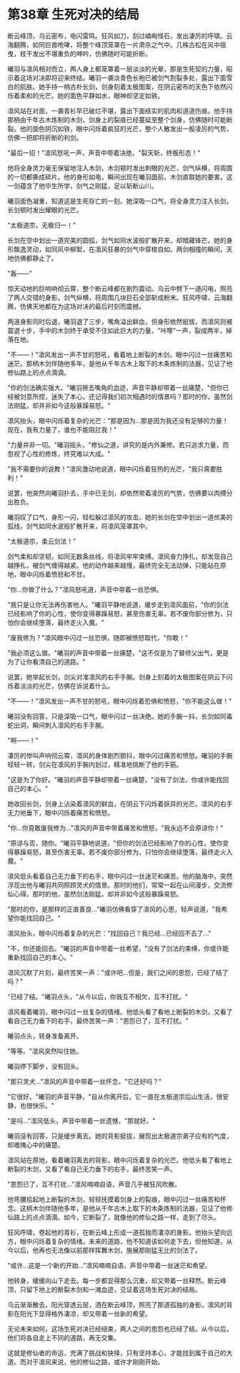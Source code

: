 # 第38章 生死对决的结局

断云峰顶，乌云密布，电闪雷鸣。狂风如刀，刮过嶙峋怪石，发出凄厉的呼啸。云海翻腾，如同巨兽咆哮，将整个峰顶笼罩在一片肃杀之气中。几株古松在风中摇曳，枝干发出不堪重负的呻吟，仿佛随时可能折断。

曦羽与凛风相对而立，两人身上都笼罩着一层淡淡的光晕，那是生死契的力量，昭示着这场对决即将迎来终结。曦羽一袭淡青色长袍已被剑气割裂多处，露出下面雪白的肌肤。她手持一柄古朴长剑，剑身刻着太极图案，在阴云密布的天色下依然闪烁着柔和的光芒。她的面色平静如水，眼神却坚定如铁。

凛风站在对面，一袭青衫早已破烂不堪，露出下面结实的肌肉和道道伤痕。他手持那柄由千年古木炼制的木剑，剑身上的裂痕已经蔓延至整个剑身，仿佛随时可能断裂。他的面色阴沉如铁，眼中闪烁着疯狂的光芒，整个人散发出一股凌厉的气势，仿佛一把即将折断的利剑。

"最后一招！"凛风怒吼一声，声音中带着决绝，"裂天斩，终极形态！"

他将全身灵力毫无保留地注入木剑，木剑顿时发出刺眼的光芒，剑气纵横，将周围的一切都撕成碎片。他的身形如电，瞬间出现在曦羽面前，木剑直取她的要害。这一剑蕴含了他毕生所学，剑气之刚猛，足以斩断山川。

曦羽面色凝重，知道这是生死存亡的一刻。她深吸一口气，将全身灵力注入长剑，长剑顿时发出耀眼的光芒。

"太极道宗，无极归一！"

长剑在空中划出一道完美的圆弧，剑气如同水波般扩散开来，却暗藏锋芒。她的身形飘逸灵动，如同风中柳絮，在凛风狂暴的剑气中穿梭自如。两剑相撞的瞬间，天地仿佛都静止了。

"轰——"

惊天动地的巨响响彻云霄，整个断云峰都在剧烈震动。乌云中劈下一道闪电，照亮了两人交错的身影。剑气纵横，将周围几块巨石全部斩成粉末。狂风呼啸，云海翻腾，仿佛天地都在为这场对决的最后时刻而震撼。

两道身影同时后退，曦羽退了三步，嘴角溢出鲜血，但身形依然挺拔。而凛风则被震退十步，手中的木剑终于承受不住如此巨大的力量，"咔嚓"一声，裂成两半，掉落在地。

"不——！"凛风发出一声不甘的怒吼，看着地上断裂的木剑，眼中闪过一丝痛苦和迷茫。那柄木剑伴随他多年，是他从千年古木上取下的木条炼制的法器，见证了他修仙路上的点点滴滴。

"你的剑法确实强大。"曦羽擦去嘴角的血迹，声音平静却带着一丝痛楚，"但你已经被剑意所控，迷失了本心。还记得我们初次相遇时的情景吗？那时的你，虽然剑法刚猛，却并非如今这般暴躁易怒。"

凛风抬头，眼中闪烁着复杂的光芒："那是因为...那是因为我还没有足够的力量！现在，我有力量了，谁也不能阻拦我！"

"力量并非一切。"曦羽摇头，"修仙之道，讲究的是内外兼修。若只追求力量，而忽视了心性的修炼，终究难以大成。"

"我不需要你的说教！"凛风激动地说道，眼中闪烁着狂热的光芒，"我只需要胜利！"

说罢，他突然向曦羽扑去，手中已无剑，却依然带着凌厉的气势，仿佛要以肉搏分出胜负。

曦羽叹了口气，身形一闪，轻松躲过凛风的攻击。她的长剑在空中划出一道优美的弧线，剑气如同水波般扩散开来，将凛风笼罩其中。

"太极道宗，柔云剑法！"

剑气柔和却坚韧，如同无数条丝线，将凛风牢牢束缚。凛风奋力挣扎，却发现自己越挣扎，被剑气缠得越紧。他的动作越来越慢，最终完全无法动弹，只能站在原地，眼中闪烁着愤怒和不甘。

"你...你做了什么？"凛风怒吼道，声音中带着一丝恐惧。

"我只是让你无法再伤害他人。"曦羽平静地说道，缓步走到凛风面前，"你的剑法已经影响了你的心性，使你变得暴躁易怒，甚至伤害无辜。若不废你部分修为，只怕你会继续堕落，最终走火入魔。"

"废我修为？"凛风眼中闪过一丝恐惧，随即被愤怒取代，"你敢！"

"我必须这么做。"曦羽的声音中带着一丝痛楚，"这不仅是为了替师父出气，更是为了让你看清自己的道路。"

说罢，她举起长剑，剑尖对准凛风的右手手腕。剑身上刻着的太极图案在阴云下闪烁着淡淡的光芒，仿佛在诉说着什么。

"不——！"凛风发出一声不甘的怒吼，眼中闪烁着恐惧和愤怒，"你不能这么做！"

曦羽没有回答，只是深吸一口气，眼中闪过一丝决绝。她的手腕一抖，长剑如同毒蛇出洞，瞬间刺入凛风的右手手腕。

"啊——！"

凄厉的惨叫声响彻云霄，凛风的身体剧烈颤抖，眼中闪过痛苦和愤怒。曦羽的手腕轻轻一转，剑尖在凛风的手腕内划过，精准地挑断了他的手筋。

"这是为了你好。"曦羽的声音平静却带着一丝痛楚，"没有了剑法，你或许能找回自己的本心。"

她收回长剑，剑身上沾染着凛风的鲜血，在阴云下闪烁着妖异的光芒。凛风的右手无力地垂下，眼中闪烁着痛苦和愤怒。

"你...你竟敢废我修为..."凛风的声音中带着痛苦和愤怒，"我永远不会原谅你！"

"原谅与否，随你。"曦羽平静地说道，"但你的剑法已经影响了你的心性，使你变得暴躁易怒，甚至伤害无辜。若不废你部分修为，只怕你会继续堕落，最终走火入魔。"

凛风低头看着自己无力垂下的右手，眼中闪过一丝迷茫和痛苦。他的脑海中，突然浮现出他与曦羽共同照顾灵犬的情景。那时的他们，常常一起在山间漫步，交流修仙心得。那时的他，虽然剑法刚猛，却并非如今这般暴躁易怒。

"那时的你，是那样的正直善良..."曦羽仿佛看穿了凛风的心思，轻声说道，"我希望你能找回自己。"

凛风抬头，眼中闪烁着复杂的光芒："找回自己？我已经...已经回不去了..."

"不，你还能回去。"曦羽的声音中带着一丝希望，"没有了剑法的束缚，你或许能重新找回自己的本心。"

凛风沉默了片刻，最终苦笑一声："或许吧...但是，我们之间的恩怨，已经了结了吗？"

"已经了结。"曦羽点头，"从今以后，你我互不相欠，互不打扰。"

凛风看着曦羽，眼中闪过一丝复杂的情绪。他低头看了看地上断裂的木剑，又看了看自己无力垂下的右手，最终苦笑一声："恩怨已了，互不打扰。"

曦羽点头，转身准备离开。

"等等。"凛风突然叫住她。

曦羽停下脚步，没有回头。

"那只灵犬..."凛风的声音中带着一丝怀念，"它还好吗？"

"它很好。"曦羽的声音平静，"自从你离开后，它一直在太极道宗后山生活，很安静，也很快乐。"

"是吗..."凛风低头，声音中带着一丝遗憾，"那就好。"

曦羽没有回答，只是缓步离去。她的背影挺拔，展现出太极道宗弟子应有的气度，却难掩心中的痛楚。

凛风站在原地，看着曦羽离去的背影，眼中闪烁着复杂的光芒。他低头看了看地上断裂的木剑，又看了看自己无力垂下的右手，最终苦笑一声。

"恩怨已了，互不打扰..."凛风喃喃自语，声音几乎被狂风吹散。

他弯腰拾起地上断裂的木剑，轻轻抚摸着剑身上的裂痕，眼中闪过一丝痛苦和怀念。这柄木剑伴随他多年，是他从千年古木上取下的木条炼制的法器，见证了他修仙路上的点点滴滴。如今，它断裂了，就像他的修仙之路一样，走到了尽头。

狂风呼啸，卷起他的青衫，在断云峰上形成一道孤独而凄凉的身影。他抬头望向远方，眼中闪烁着复杂的情绪。未来的道路，他不知道该如何走下去，但他知道，从今以后，他再也无法像以前那样挥舞木剑，施展那刚猛无比的剑法了。

"或许...这是一个新的开始..."凛风喃喃自语，声音中带着一丝迷茫和希望。

他转身，缓缓向山下走去。每一步都显得那么沉重，却又带着一丝释然。断云峰顶，只留下地上的断裂木剑和一滩血迹，见证着这场生死对决的结局。

乌云渐渐散去，阳光穿透云层，洒在断云峰顶，照亮了那道孤独的身影。凛风的背影在阳光下显得格外凄凉，却又带着一丝新的希望。

无论未来如何，这场生死对决已经结束，两人之间的恩怨也已经了结。从今以后，他们将各自走上不同的道路，再无交集。

这就是修仙者的命运，充满了挑战和抉择，只有坚持本心，才能找到属于自己的大道。而对于凛风来说，他的修仙之路，或许才刚刚开始。